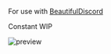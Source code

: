 For use with [BeautifulDiscord](https://github.com/leovoel/BeautifulDiscord)

Constant WIP

![preview](https://raw.githubusercontent.com/mokopan/nocturnal-discord/master/preview.png)
